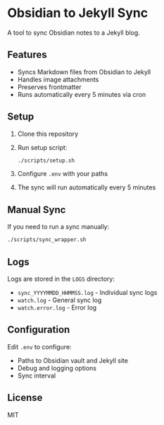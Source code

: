 # Obsidian to Jekyll Sync

A tool to sync Obsidian notes to a Jekyll blog.

## Features

- Syncs Markdown files from Obsidian to Jekyll
- Handles image attachments
- Preserves frontmatter
- Runs automatically every 5 minutes via cron

## Setup

1. Clone this repository
2. Run setup script:

   ```bash
   ./scripts/setup.sh
   ```

3. Configure `.env` with your paths
4. The sync will run automatically every 5 minutes

## Manual Sync

If you need to run a sync manually:

```bash
./scripts/sync_wrapper.sh
```

## Logs

Logs are stored in the `LOGS` directory:

- `sync_YYYYMMDD_HHMMSS.log` - Individual sync logs
- `watch.log` - General sync log
- `watch.error.log` - Error log

## Configuration

Edit `.env` to configure:

- Paths to Obsidian vault and Jekyll site
- Debug and logging options
- Sync interval

## License

MIT
